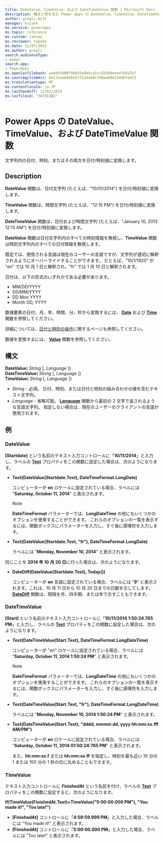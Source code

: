 ```yaml
---
title: DateValue、TimeValue、および DateTimeValue 関数 | Microsoft Docs
description: 構文と例を含む Power Apps の DateValue、TimeValue、DateTimeValue 関数の参照情報
author: gregli-msft
manager: kvivek
ms.service: powerapps
ms.topic: reference
ms.custom: canvas
ms.reviewer: tapanm
ms.date: 11/07/2015
ms.author: gregli
search.audienceType:
- maker
search.app:
- PowerApps
ms.openlocfilehash: aab6d3d00f960d2e0b4ca5cc5b309eee4fb9a7b7
ms.sourcegitcommit: 6b27eae6dd8a53f224a8dc7d0aa00e334d6fed15
ms.translationtype: MT
ms.contentlocale: ja-JP
ms.lasthandoff: 12/03/2019
ms.locfileid: "74731182"
---
```

# <a name="datevalue-timevalue-and-datetimevalue-functions-in-power-apps"></a>Power Apps の DateValue、TimeValue、および DateTimeValue 関数
文字列内の日付、時刻、またはその両方を日付/時刻値に変換します。

## <a name="description"></a>Description
**DateValue** 関数は、日付文字列 (たとえば、"10/01/2014") を日付/時刻値に変換します。

**TimeValue** 関数は、時間文字列 (たとえば、"12:15 PM") を日付/時刻値に変換します。

**DateTimeValue** 関数は、日付および時間文字列 (たとえば、"January 10, 2013 12:13 AM") を日付/時刻値に変換します。

**DateValue** 関数は日付文字列内のすべての時刻情報を無視し、**TimeValue** 関数は時刻文字列内のすべての日付情報を無視します。

既定では、使用される言語は現在のユーザーの言語ですが、文字列が適切に解釈されるようにオーバーライドすることができます。 たとえば、"10/1/1920" が "en" では 10 月 1 日<sup></sup>と解釈され、"fr" では 1 月 10 日<sup></sup>と解釈されます。

日付は、以下の形式のいずれかである必要があります。

* MM/DD/YYYY
* DD/MM/YYYY
* DD Mon YYYY
* Month DD, YYYY

数値要素の日付、月、年、時間、分、秒から変換するには、 **[Date](function-date-time.md)** および **[Time](function-date-time.md)** 関数を参照してください。

詳細については、[日付と時刻の操作](../show-text-dates-times.md)に関するページも参照してください。

数値を変換するには、 **[Value](function-value.md)** 関数を参照してください。

## <a name="syntax"></a>構文
**DateValue**( *String* [, *Language* ])<br>**DateTimeValue**( *String* [, *Language* ])<br>**TimeValue**( *String* [, *Language* ])

* *String* - 必須。  日付、時刻、または日付と時刻の組み合わせの値を含むテキスト文字列。
* *Language* - 省略可能。  **[Language](function-language.md)** 関数から最初の 2 文字で返されるような言語文字列。  指定しない場合は、現在のユーザーのクライアントの言語が使用されます。  

## <a name="examples"></a>例
### <a name="datevalue"></a>DateValue
**[Startdate]** という名前のテキスト入力コントロールに「**10/11/2014**」と入力し、ラベルの **[Text](../controls/properties-core.md)** プロパティをこの関数に設定した場合は、次のようになります。

* **Text(DateValue(Startdate.Text), DateTimeFormat.LongDate)**
  
    コンピューターが **en** ロケールに設定されている場合、ラベルには "**Saturday, October 11, 2014**" と表示されます。
  
    > [!NOTE]
  > **DateTimeFormat** パラメーターでは、**LongDateTime** の他にもいくつかのオプションを使用することができます。 これらのオプションの一覧を表示するには、関数ボックスにパラメーターを入力し、すぐ後に感嘆符を入力します。
* **Text(DateValue(Startdate.Text, "fr"), DateTimeFormat.LongDate)**
  
    ラベルには "**Monday, November 10, 2014**" と表示されます。

同じことを **2014 年 10 月 20 日**に行った場合は、次のようになります。

* **DateDiff(DateValue(Startdate.Text), Today())**
  
    コンピューターが **en** 言語に設定されている場合、ラベルには "**9**" と表示されます。これは、10 月 11 日から 10 月 20 日までの日数を示してします。 **[DateDiff](function-dateadd-datediff.md)** 関数は、間隔を月、四半期、または年で示すこともできます。

### <a name="datetimevalue"></a>DateTimeValue
**[Start]** という名前のテキスト入力コントロールに「**10/11/2014 1:50:24.765 PM**」と入力し、ラベルの **[Text](../controls/properties-core.md)** プロパティをこの関数に設定した場合は、次のようになります。

* **Text(DateTimeValue(Start.Text), DateTimeFormat.LongDateTime)**
  
    コンピューターが "en" ロケールに設定されている場合、ラベルには "**Saturday, October 11, 2014 1:50:24 PM**" と表示されます。
  
    > [!NOTE]
  > **DateTimeFormat** パラメーターでは、**LongDateTime** の他にもいくつかのオプションを使用することができます。 これらのオプションの一覧を表示するには、関数ボックスにパラメーターを入力し、すぐ後に感嘆符を入力します。
* **Text(DateTimeValue(Start.Text, "fr"), DateTimeFormat.LongDateTime)**
  
    ラベルには "**Monday, November 10, 2014 1:50:24 PM**" と表示されます。
* **Text(DateTimeValue(Start.Text), "dddd, mmmm dd, yyyy hh:mm:ss.fff AM/PM")**
  
    コンピューターが **en** ロケールに設定されている場合、ラベルには "**Saturday, October 11, 2014 01:50:24:765 PM**" と表示されます。
  
    また、**hh:mm:ss.f** または **hh:mm:ss.ff** を指定し、時刻を最も近い 10 分の 1 または 100 分の 1 秒の位に丸めることもできます。

### <a name="timevalue"></a>TimeValue
テキスト入力コントロールに **FinishedAt** という名前を付け、ラベルの **[Text](../controls/properties-core.md)** プロパティをこの関数に設定すると、次のようになります。

**If(TimeValue(FinishedAt.Text)<TimeValue("5:00:00.000 PM"), "You made it!", "Too late!")**

* **[FinishedAt]** コントロールに「**4:59:59.999 PM**」と入力した場合、ラベルには "You made it!" と表示されます。
* **[FinishedAt]** コントロールに「**5:00:00.000 PM**」と入力した場合、ラベルには "Too late!" と表示されます。

